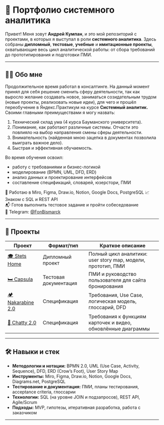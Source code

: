 # 📁 Портфолио системного аналитика

Привет! Меня зовут **Андрей Кумпан**, и это мой репозиторий с проектами, в которых я выступал в роли **системного аналитика**. Здесь собраны **дипломный**, **тестовые**, **учебные** и **имитационные проекты**, охватывающие весь цикл аналитической работы: от сбора требований до прототипирования и подготовки ПМИ.

---

## 👨‍💻 Обо мне

Продолжительное время работал в консалтинге. На данный момент принял для себя решение сменить сферу деятельности, так как выросло желание создавать новое, заниматься созидательным трудом (новые проекты, реализовать новые идеи), для чего и прошёл переобучение в Яндекс.Практикум на курсе **Системный аналитик.**
Своими главными преимуществами я могу назвать:
1) Технический склад ума (4 курса Бауманского университета).
2) Понимание, как работают различные системы. Отчасти это повлияло на выбор направления смены сферы деятельности.
3) Внимательность (найденная мною зацепка в документах позволила выиграть важное дело).
4) Быстрая и эффективная обучаемость.


Во время обучения освоил:
- работу с требованиями и бизнес-логикой
- моделирование (BPMN, UML, DFD, ERD)
- анализ данных и проектирование интерфейсов
- составление спецификаций, словарей, юзерстори, ПМИ

🔧 Работаю в Miro, Figma, Draw.io, Notion, Google Docs, PostgreSQL 
📈 Знаком с SQL и REST API  
📬 Готов выполнить тестовое задание и пройти собеседование  
📱 Telegram: [@FonBismarck](https://t.me/FonBismarck)

---

## 📂 Проекты

| Проект                | Формат/тип           | Краткое описание                                                  |
|-----------------------|----------------------|--------------------------------------------------------------------|
| [🎓 Stets Home](./stets-home)         | Дипломный проект      | Полный цикл аналитики: user story map, модели, прототип, ПМИ       |
| [🛏️ Capsula](capsula-testing)      | Тестовая документация | ПМИ и руководство пользователя для сайта бронирования              |
| [🏕 Nakarabine 2.0](./nakarabine-2.0) | Спецификация          | Требования, Use Case, логическая модель, глоссарий, DFD            |
| [🧠 Chatty 2.0](./chatty-2.0)         | Спецификация          | Требования к функциям карточек и видео, обновлённые диаграммы      |

---

## 🛠 Навыки и стек

- **Методологии и нотации:** BPMN 2.0, UML (Use Case, Activity, Sequence), DFD, ERD (Crow’s Foot), User Story Map  
- **Инструменты:** Miro, Figma, Draw.io, Notion, Google Docs, Diagrams.net, PostgreSQL
- **Тестирование и документация:** ПМИ, планы тестирования, acceptance criteria, глоссарии  
- **Технологии:** SQL (на уровне JOIN и подзапросов), REST API, Agile/Scrum  
- **Подходы:** MVP, гипотезы, итеративная разработка, работа с заказчиком

---
